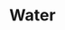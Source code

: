 ---
ee_id_thing: '4445'
site: '1'
type: '2'
inv_num: 2018-010
add_credit:
url: 2018-010-water
title: Water
year: '2018'
display_year: '2018'
medium: Digitally knitted carpet
dims: 433.07 x 275.5 in
pitch:
ps:
live_url:
youtube:
related_code:
imgs: difference-engine-2018-06-db-lg--1Pd9.jpg
subheading:
download:
commission:
related:
layout: things-i-made
---